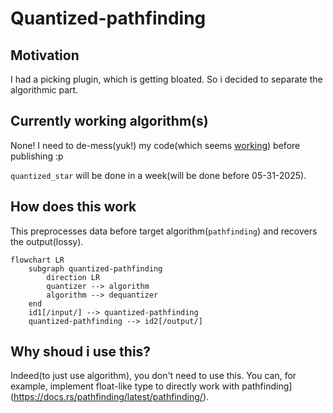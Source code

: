 # Quantized-pathfinding

## Motivation

I had a picking plugin, which is getting bloated. So i decided to separate 
the algorithmic part.

## Currently working algorithm(s)

None! I need to de-mess(yuk!) my code(which seems 
[working](https://youtu.be/JAGTxxRinCU)) before publishing :p

`quantized_star` will be done in a week(will be done before 05-31-2025).

## How does this work

This preprocesses data before target algorithm(`pathfinding`)
and recovers the output(lossy).

```mermaid
flowchart LR
    subgraph quantized-pathfinding
        direction LR
        quantizer --> algorithm
        algorithm --> dequantizer
    end
    id1[/input/] --> quantized-pathfinding
    quantized-pathfinding --> id2[/output/]
```

## Why shoud i use this?

Indeed(to just use algorithm), you don't need to use this. 
You can, for example, implement float-like type to directly work with 
pathfinding](https://docs.rs/pathfinding/latest/pathfinding/).

